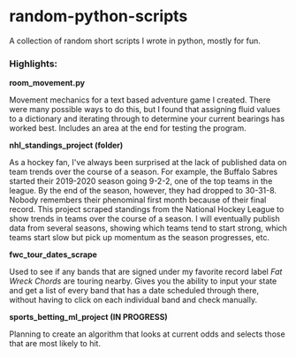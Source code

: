 # random-python-scripts

A collection of random short scripts I wrote in python, mostly for fun.

### Highlights:
**room_movement.py**<p>
Movement mechanics for a text based adventure game I created. There were many possible ways to do this, but I found that assigning fluid values to a dictionary and iterating through to determine your current bearings has worked best. Includes an area at the end for testing the program. 

**nhl_standings_project (folder)**<p>
As a hockey fan, I've always been surprised at the lack of published data on team trends over the course of a season. For example, the Buffalo Sabres started their 2019-2020 season going 9-2-2, one of the top teams in the league. By the end of the season, however, they had dropped to 30-31-8. Nobody remembers their phenominal first month because of their final record. This project scraped standings from the National Hockey League to show trends in teams over the course of a season. I will eventually publish data from several seasons, showing which teams tend to start strong, which teams start slow but pick up momentum as the season progresses, etc.

**fwc_tour_dates_scrape**<p>
Used to see if any bands that are signed under my favorite record label *Fat Wreck Chords* are touring nearby. Gives you the ability to input your state and get a list of every band that has a date scheduled through there, without having to click on each individual band and check manually. 


**sports_betting_ml_project (IN PROGRESS)**<p>
Planning to create an algorithm that looks at current odds and selects those that are most likely to hit.

